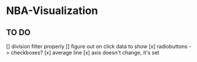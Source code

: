 # NBA-Visualization

## TO DO


[] division filter properly
[] figure out on click data to show
[x] radiobuttons -> checkboxes?
[x] average line
[x] axis doesn't change, it's set